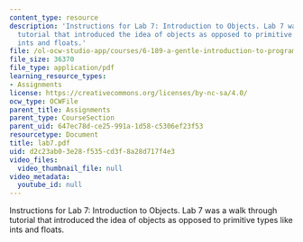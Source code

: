 ```yaml
---
content_type: resource
description: 'Instructions for Lab 7: Introduction to Objects. Lab 7 was a walk through
  tutorial that introduced the idea of objects as opposed to primitive types like
  ints and floats.'
file: /ol-ocw-studio-app/courses/6-189-a-gentle-introduction-to-programming-using-python-january-iap-2008/d2c23ab03e28f535cd3f8a28d717f4e3_lab7.pdf
file_size: 36370
file_type: application/pdf
learning_resource_types:
- Assignments
license: https://creativecommons.org/licenses/by-nc-sa/4.0/
ocw_type: OCWFile
parent_title: Assignments
parent_type: CourseSection
parent_uid: 647ec78d-ce25-991a-1d58-c5306ef23f53
resourcetype: Document
title: lab7.pdf
uid: d2c23ab0-3e28-f535-cd3f-8a28d717f4e3
video_files:
  video_thumbnail_file: null
video_metadata:
  youtube_id: null
---
```

Instructions for Lab 7: Introduction to Objects. Lab 7 was a walk through tutorial that introduced the idea of objects as opposed to primitive types like ints and floats.